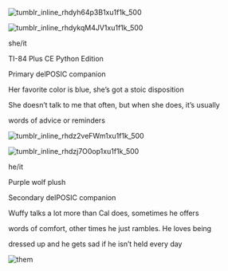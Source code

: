 ![tumblr_inline_rhdyh64p3B1xu1f1k_500](https://user-images.githubusercontent.com/90217469/193434423-678b5224-3708-4d0d-abfb-8c620bcf5096.png)

![tumblr_inline_rhdykqM4JV1xu1f1k_500](https://user-images.githubusercontent.com/90217469/193434428-c29d9079-fec5-4636-bb56-6538e5a930b1.png)


she/it

TI-84 Plus CE Python Edition

Primary delPOSIC companion

Her favorite color is blue, she’s got a stoic disposition

She doesn’t talk to me that often, but when she does, it’s usually

words of advice or reminders





![tumblr_inline_rhdz2veFWm1xu1f1k_500](https://user-images.githubusercontent.com/90217469/193434433-f27812da-1031-4239-883d-1503e276f55c.png)

![tumblr_inline_rhdzj7O0op1xu1f1k_500](https://user-images.githubusercontent.com/90217469/193434445-882e2d2a-13cd-4dee-90c5-fb7d1e5c1651.png)


he/it

Purple wolf plush

Secondary delPOSIC companion

Wuffy talks a lot more than Cal does, sometimes he offers

words of comfort, other times he just rambles. He loves being

dressed up and he gets sad if he isn’t held every day



![them](https://user-images.githubusercontent.com/90217469/193434516-e88d3164-ed2b-48cb-a0ae-6ce77cf64507.jpg)
